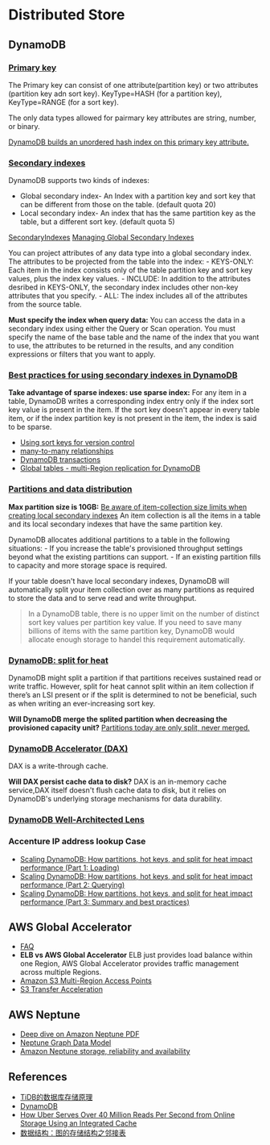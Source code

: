 # Distributed Store

## DynamoDB

### [Primary key](https://docs.aws.amazon.com/amazondynamodb/latest/developerguide/HowItWorks.CoreComponents.html#HowItWorks.CoreComponents.PrimaryKey)

The Primary key can consist of one attribute(partition key) or two attributes (partition key adn sort key). KeyType=HASH (for a partition key), KeyType=RANGE (for a sort key).

The only data types allowed for pairmary key attributes are string, number, or binary.

[DynamoDB builds an unordered hash index on this primary key attribute.](https://docs.aws.amazon.com/mobile/sdkforxamarin/developerguide/dynamodb.html)

### [Secondary indexes](https://docs.aws.amazon.com/amazondynamodb/latest/developerguide/HowItWorks.CoreComponents.html#HowItWorks.CoreComponents.SecondaryIndexes)

DynamoDB supports two kinds of indexes:

- Global secondary index- An Index with a partition key and sort key that can be different from those on the table. (default quota 20)
- Local secondary index- An index that has the same partition key as the table, but a different sort key. (default quota 5)

[SecondaryIndexes](https://docs.aws.amazon.com/amazondynamodb/latest/developerguide/SecondaryIndexes.html)
[Managing Global Secondary Indexes](https://docs.aws.amazon.com/amazondynamodb/latest/developerguide/GSI.OnlineOps.html)

You can project attributes of any data type into a global secondary index. The attributes to be projected from the table into the index:
    - KEYS-ONLY: Each item in the index consists only of the table partition key and sort key values, plus the index key values.
    - INCLUDE:  In addition to the attributes desribed in KEYS-ONLY, the secondary index includes other non-key attributes that you specify.
    - ALL: The index includes all of the attributes from the source table.

**Must specify the index when query data:**
You can access the data in a secondary index using either the Query or Scan operation. You must specify the name of the base table and the name of the index that you want to use, the attributes to be returned in the results, and any condition expressions or filters that you want to apply.

### [Best practices for using secondary indexes in DynamoDB](https://docs.aws.amazon.com/amazondynamodb/latest/developerguide/bp-indexes.html)

**Take advantage of sparse indexes: use sparse index:**
For any item in a table, DynamoDB writes a corresponding index entry only if the index sort key value is present in the item. If the sort key doesn't appear in every table item, or if the index partition key is not present in the item, the index is said to be sparse.

- [Using sort keys for version control](https://docs.aws.amazon.com/amazondynamodb/latest/developerguide/bp-sort-keys.html)
- [many-to-many relationships](https://docs.aws.amazon.com/amazondynamodb/latest/developerguide/bp-adjacency-graphs.html)
- [DynamoDB transactions](https://docs.aws.amazon.com/amazondynamodb/latest/developerguide/transactions.html)
- [Global tables - multi-Region replication for DynamoDB](https://docs.aws.amazon.com/amazondynamodb/latest/developerguide/GlobalTables.html)

### [Partitions and data distribution](https://docs.aws.amazon.com/amazondynamodb/latest/developerguide/HowItWorks.Partitions.html)

**Max partition size is 10GB:**
[Be aware of item-collection size limits when creating local secondary indexes](https://docs.aws.amazon.com/amazondynamodb/latest/developerguide/bp-indexes-general.html#bp-indexes-general-expanding-collections)
An item collection is all the items in a table and its local secondary indexes that have the same partition key.

DynamoDB allocates additional partitions to a table in the following situations:
    - If you increase the table's provisioned throughput settings beyond what the existing partitions can support.
    - If an existing partition fills to capacity and more storage space is required.

If your table doesn't have local secondary indexes, DynamoDB will automatically split your item collection over as many partitions as required to store the data and to serve read and write throughput.

>In a DynamoDB table, there is no upper limit on the number of distinct sort key values per partition key value.
>If you need to save many billions of items with the same partition key, DynamoDB would allocate enough storage to handel this requirement automatically.

### [DynamoDB: split for heat](https://aws.amazon.com/blogs/database/part-2-scaling-dynamodb-how-partitions-hot-keys-and-split-for-heat-impact-performance/)

DynamoDB might split a partition if that partitions receives sustained read or write traffic. However, split for heat cannot split within an item collection if there’s an LSI present or if the split is determined to not be beneficial, such as when writing an ever-increasing sort key.

**Will DynamoDB merge the splited partition when decreasing the provisioned capacity unit?**
[Partitions today are only split, never merged.](https://aws.amazon.com/blogs/database/part-3-scaling-dynamodb-how-partitions-hot-keys-and-split-for-heat-impact-performance/)

### [DynamoDB Accelerator (DAX)](https://docs.aws.amazon.com/amazondynamodb/latest/developerguide/DAX.html)

DAX is a write-through cache.

**Will DAX persist cache data to disk?**
DAX is an in-memory cache service,DAX itself doesn't flush cache data to disk, but it relies on DynamoDB's underlying storage mechanisms for data durability.

### [DynamoDB Well-Architected Lens](https://docs.aws.amazon.com/amazondynamodb/latest/developerguide/bp-wal.html)

### Accenture IP address lookup Case

- [Scaling DynamoDB: How partitions, hot keys, and split for heat impact performance (Part 1: Loading)](https://aws.amazon.com/blogs/database/part-1-scaling-dynamodb-how-partitions-hot-keys-and-split-for-heat-impact-performance/)
- [Scaling DynamoDB: How partitions, hot keys, and split for heat impact performance (Part 2: Querying)](https://aws.amazon.com/blogs/database/part-2-scaling-dynamodb-how-partitions-hot-keys-and-split-for-heat-impact-performance/)
- [Scaling DynamoDB: How partitions, hot keys, and split for heat impact performance (Part 3: Summary and best practices)](https://aws.amazon.com/blogs/database/part-3-scaling-dynamodb-how-partitions-hot-keys-and-split-for-heat-impact-performance/)

## AWS Global Accelerator

- [FAQ](https://aws.amazon.com/global-accelerator/faqs/)
- **ELB vs AWS Global Accelerator**
ELB just provides load balance within one Region, AWS Global Accelerator provides traffic management across multiple Regions.
- [Amazon S3 Multi-Region Access Points](https://aws.amazon.com/s3/features/multi-region-access-points/)
- [S3 Transfer Acceleration](https://aws.amazon.com/s3/transfer-acceleration/)

## AWS Neptune

- [Deep dive on Amazon Neptune PDF](https://d1.awsstatic.com/events/reinvent/2019/Deep_dive_on_Amazon_Neptune_DAT361.pdf)
- [Neptune Graph Data Model](https://docs.aws.amazon.com/neptune/latest/userguide/feature-overview-data-model.html)
- [Amazon Neptune storage, reliability and availability](https://docs.aws.amazon.com/neptune/latest/userguide/feature-overview-storage.html)

## References

- [TiDB的数据库存储原理](http://www.voidme.com/nosql/nl-tidb-storage-principle)
- [DynamoDB](https://aws.amazon.com/dynamodb/features/?pg=dynamodbt&sec=hs)
- [How Uber Serves Over 40 Million Reads Per Second from Online Storage Using an Integrated Cache](https://www.uber.com/en-HK/blog/how-uber-serves-over-40-million-reads-per-second-using-an-integrated-cache/)
- [数据结构：图的存储结构之邻接表](https://zhuanlan.zhihu.com/p/466362219)

